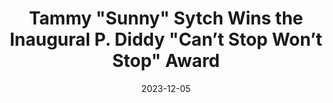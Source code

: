 ---
title: "Tammy \"Sunny\" Sytch Wins the Inaugural P. Diddy \"Can’t Stop Won’t Stop\" Award"
date: 2023-12-05
description: "Tammy \"Sunny\" Sytch Wins the Inaugural P. Diddy \"Can’t Stop Won’t Stop\" Award"
longDescription: >-
    Former pro wrestler Tammy "Sunny" Sytch has been sentenced to more than 17 years in prison for drunkenly colliding with another car, killing a 75-year-old man, while her blood alcohol level was four times the legal limit, authorities in Florida said. She has now won the inaugural P. Diddy "Can't Stop Won't Stop" Award.
    
    Visit ProWrestlingBlack.org for all We Comin For You Cast episodes! Send questions or comments to WeCominForYouCast@gmail.com
    WCFY online ​  ​
    RVS: @FranchICE06 
    ROD: @R8TED_R
    FB Group: https://bit.ly/3iGwOMw ​ 
    ​IG: https://bit.ly/2NB17ZB  ​  
    
    Follow SOLC Network online
    Instagram: https://bit.ly/39VL542                
    Twitter: https://bit.ly/39aL395                 
    Facebook: https://bit.ly/3sQn7je          ​
    
    To Listen to the podcast
    Podbean https://bit.ly/3t7SDJH             
    YouTube http://bit.ly/3ouZqJU             
    Spotify http://spoti.fi/3pwZZnJ             
    Apple http://apple.co/39rwjD1
duration: "0:12:36"
youtubeId: "jEAEp8UkBkM"

image: "/uploads/thumbnails/jEAEp8UkBkM.jpg"
tags: ["wrestling"]
draft: false
---